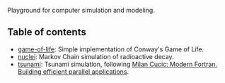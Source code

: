 
Playground for computer simulation and modeling.

## Table of contents

* [game-of-life](https://github.com/cunger/simulacron/tree/master/game-of-life): Simple implementation of Conway's Game of Life.
* [nuclei](https://github.com/cunger/simulacron/tree/master/nuclei): Markov Chain simulation of radioactive decay.
* [tsunami](https://github.com/cunger/simulacron/tree/master/tsunami): Tsunami simulation, following [Milan Cucic: Modern Fortran. Building efficient parallel applications](https://www.manning.com/books/modern-fortran).
